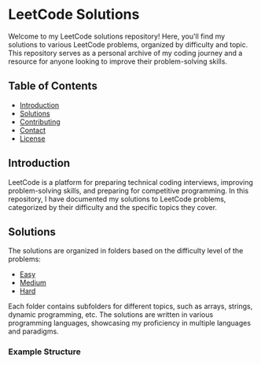 # LeetCode Solutions

Welcome to my LeetCode solutions repository! Here, you'll find my solutions to various LeetCode problems, organized by difficulty and topic. This repository serves as a personal archive of my coding journey and a resource for anyone looking to improve their problem-solving skills.

## Table of Contents

- [Introduction](#introduction)
- [Solutions](#solutions)
- [Contributing](#contributing)
- [Contact](#contact)
- [License](#license)

## Introduction

LeetCode is a platform for preparing technical coding interviews, improving problem-solving skills, and preparing for competitive programming. In this repository, I have documented my solutions to LeetCode problems, categorized by their difficulty and the specific topics they cover. 

## Solutions

The solutions are organized in folders based on the difficulty level of the problems:

- [Easy](./Easy)
- [Medium](./Medium)
- [Hard](./Hard)

Each folder contains subfolders for different topics, such as arrays, strings, dynamic programming, etc. The solutions are written in various programming languages, showcasing my proficiency in multiple languages and paradigms.

### Example Structure

